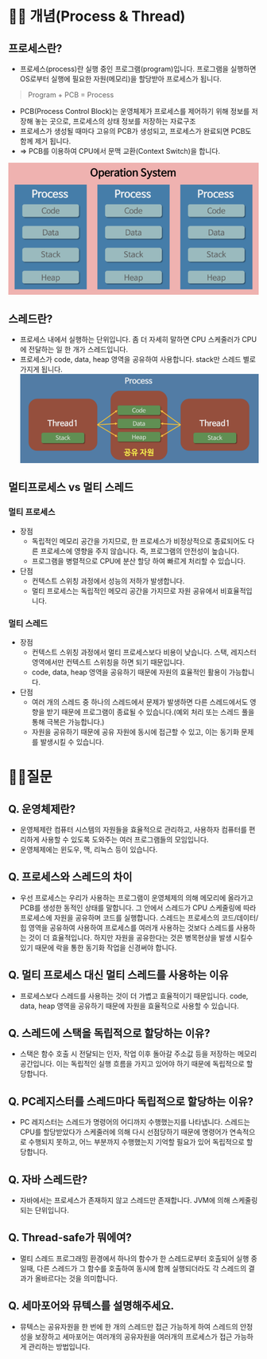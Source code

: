 # 💁‍♂️ 개념(Process & Thread)

## 프로세스란?
- 프로세스(process)란 실행 중인 프로그램(program)입니다. 프로그램을 실행하면 OS로부터 실행에 필요한 자원(메모리)을 할당받아 프로세스가 됩니다.

> Program + PCB = Process

- PCB(Process Control Block)는 운영체제가 프로세스를 제어하기 위해 정보를 저장해 놓는 곳으로, 프로세스의 상태 정보를 저장하는 자료구조
- 프로세스가 생성될 때마다 고유의 PCB가 생성되고, 프로세스가 완료되면 PCB도 함께 제거 됩니다.
- => PCB를 이용하여 CPU에서 문맥 교환(Context Switch)을 합니다.

![img.png](image/img.png)

## 스레드란?
- 프로세스 내에서 실행하는 단위입니다. 좀 더 자세히 말하면 CPU 스케줄러가 CPU에 전달하는 일 한 개가 스레드입니다.
- 프로세스가 code, data, heap 영역을 공유하여 사용합니다. stack만 스레드 별로 가지게 됩니다.
![img_2.png](image/img_2.png)

## 멀티프로세스 vs 멀티 스레드

### 멀티 프로세스
- 장점
  - 독립적인 메모리 공간을 가지므로, 한 프로세스가 비정상적으로 종료되어도 다른 프로세스에 영향을 주지 않습니다. 즉, 프로그램의 안전성이 높습니다.
  - 프로그램을 병렬적으로 CPU에 분산 할당 하여 빠르게 처리할 수 있습니다.
- 단점
  - 컨텍스트 스위칭 과정에서 성능의 저하가 발생합니다.
  - 멀티 프로세스는 독립적인 메모리 공간을 가지므로 자원 공유에서 비효율적입니다.

### 멀티 스레드
- 장점
  - 컨텍스트 스위칭 과정에서 멀티 프로세스보다 비용이 낮습니다. 스택, 레지스터 영역에서만 컨텍스트 스위칭을 하면 되기 때문입니다.
  - code, data, heap 영역을 공유하기 때문에 자원의 효율적인 활용이 가능합니다.
- 단점
  - 여러 개의 스레드 중 하나의 스레드에서 문제가 발생하면 다른 스레드에서도 영향을 받기 때문에 프로그램이 종료될 수 있습니다.(예외 처리 또는 스레드 풀을 통해 극복은 가능합니다.)
  - 자원을 공유하기 때문에 공유 자원에 동시에 접근할 수 있고, 이는 동기화 문제를 발생시킬 수 있습니다. 

# 💁‍♂️질문

## Q. 운영체제란?
- 운영체제란 컴퓨터 시스템의 자원들을 효율적으로 관리하고, 사용하자 컴퓨터를 편리하게 사용할 수 있도록 도와주는 여러 프로그램들의 모임입니다.
- 운영체제에는 윈도우, 맥, 리눅스 등이 있습니다.

## Q. 프로세스와 스레드의 차이
- 우선 프로세스는 우리가 사용하는 프로그램이 운영체제의 의해 메모리에 올라가고 PCB를 생성한 동적인 상태를 말합니다. 그 안에서 스레드가 CPU 스케줄링에 따라 프로세스에 자원을 공유하며 코드를 실행합니다. 스레드는 프로세스의 코드/데이터/힙 영역을 공유하여 사용하여 프로세스를 여러개 사용하는 것보다 스레드를 사용하는 것이 더 효율적입니다. 하지만 자원을 공유한다는 것은 병목현상을 발생 시킬수 있기 때문에 락을 통한 동기화 작업을 신경써야 합니다.

## Q. 멀티 프로세스 대신 멀티 스레드를 사용하는 이유
- 프로세스보다 스레드를 사용하는 것이 더 가볍고 효율적이기 때문입니다. code, data, heap 영역을 공유하기 때문에 자원을 효율적으로 사용할 수 있습니다.

## Q. 스레드에 스택을 독립적으로 할당하는 이유?
- 스택은 함수 호출 시 전달되는 인자, 작업 이후 돌아갈 주소값 등을 저장하는 메모리 공간입니다. 이는 독립적인 실행 흐름을 가지고 있어야 하기 때문에 독립적으로 할당합니다.

## Q. PC레지스터를 스레드마다 독립적으로 할당하는 이유?
- PC 레지스터는 스레드가 명령어의 어디까지 수행했는지를 나타냅니다. 스레드는 CPU를 할당받았다가 스케줄러에 의해 다시 선점당하기 때문에 명령어가 연속적으로 수행되지 못하고, 어느 부분까지 수행했는지 기억할 필요가 있어 독립적으로 할당합니다.

## Q. 자바 스레드란?
- 자바에서는 프로세스가 존재하지 않고 스레드만 존재합니다. JVM에 의해 스케줄링되는 단위입니다.

## Q. Thread-safe가 뭐에여?
- 멀티 스레드 프로그래밍 환경에서 하나의 함수가 한 스레드로부터 호출되어 실행 중일때, 다른 스레드가 그 함수를 호출하여 동시에 함께 실행되더라도 각 스레드의 결과가 올바르다는 것을 의미합니다.

## Q. 세마포어와 뮤텍스를 설명해주세요.
- 뮤텍스는 공유자원을 한 번에 한 개의 스레드만 접근 가능하게 하여 스레드의 안정성을 보장하고 세마포어는 여러개의 공유자원을 여러개의 프로세스가 접근 가능하게 관리하는 방법입니다.
